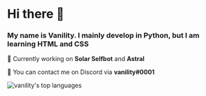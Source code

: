 # Hi there 👋
### My name is Vanility. I mainly develop in Python, but I am learning HTML and CSS

📁 Currently working on **Solar Selfbot** and **Astral**

💬 You can contact me on Discord via **vanility#0001**

![vanility's top languages](https://github-readme-stats.vercel.app/api/top-langs/?username=vanility0104)
